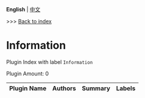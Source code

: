 **English** | [中文](readme-zh_cn.md)

\>\>\> [Back to index](/readme.md)

# Information

Plugin Index with label `Information`

Plugin Amount: 0

| Plugin Name | Authors | Summary | Labels |
| --- | --- | --- | --- |

